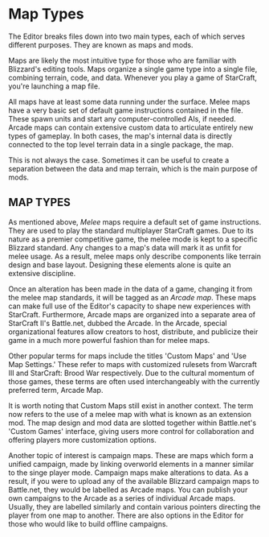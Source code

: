 # Map Types

The Editor breaks files down into two main types, each of which serves different purposes. They are known as maps and mods.

Maps are likely the most intuitive type for those who are familiar with Blizzard's editing tools. Maps organize a single game type into a single file, combining terrain, code, and data. Whenever you play a game of StarCraft, you're launching a map file.

All maps have at least some data running under the surface. Melee maps have a very basic set of default game instructions contained in the file. These spawn units and start any computer-controlled AIs, if needed. Arcade maps can contain extensive custom data to articulate entirely new types of gameplay. In both cases, the map's internal data is directly connected to the top level terrain data in a single package,
the map.

This is not always the case. Sometimes it can be useful to create a separation between the data and map terrain, which is the main purpose of mods.

MAP TYPES
---------

As mentioned above, *Melee* maps require a default set of game instructions. They are used to play the standard multiplayer StarCraft games. Due to its nature as a premier competitive game, the melee mode
is kept to a specific Blizzard standard. Any changes to a map's data will mark it as unfit for melee usage. As a result, melee maps only describe components like terrain design and base layout. Designing these
elements alone is quite an extensive discipline.

Once an alteration has been made in the data of a game, changing it from the melee map standards, it will be tagged as an *Arcade map*. These maps can make full use of the Editor's capacity to shape new experiences with StarCraft. Furthermore, Arcade maps are organized into a separate area of StarCraft II's Battle.net, dubbed the Arcade. In the Arcade, special organizational features allow creators to host, distribute, and publicize their game in a much more powerful fashion than for melee maps.

Other popular terms for maps include the titles 'Custom Maps' and 'Use Map Settings.' These refer to maps with customized rulesets from Warcraft III and StarCraft: Brood War respectively. Due to the cultural momentum of those games, these terms are often used interchangeably with the currently preferred term, Arcade Map.

It is worth noting that Custom Maps still exist in another context. The term now refers to the use of a melee map with what is known as an extension mod. The map design and mod data are slotted together within Battle.net's 'Custom Games' interface, giving users more control for collaboration and offering players more customization options.

Another topic of interest is campaign maps. These are maps which form a unified campaign, made by linking overworld elements in a manner similar to the singe player mode. Campaign maps make alterations to data. As a result, if you were to upload any of the available Blizzard campaign maps to Battle.net, they would be labelled as Arcade maps. You can publish your own campaigns to the Arcade as a series of individual Arcade maps. Usually, they are labelled similarly and contain various pointers directing the player from one map to another. There are also options in the Editor for those who would like to build offline
campaigns.